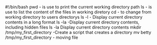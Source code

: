 #!/bin/bash
pwd - is use to print the current working directory path
ls  - is use to list the content of the files in working diretory
cd  - to change from working directory to users directorys
ls -l - Display current directory contents in a long format
ls -la  -Display current directory contents, including hidden files
ls -la  Display current directory contents
mkdir /tmp/my_first_directory  -Create a script that creates a directory
mv betty /tmp/my_first_directory - moving file
